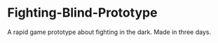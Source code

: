 Fighting-Blind-Prototype
========================

A rapid game prototype about fighting in the dark. Made in three days.